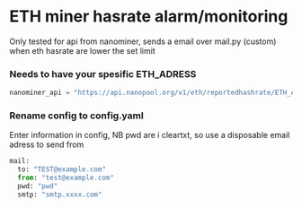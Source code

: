 # ETH miner hasrate alarm/monitoring

Only tested for api from nanominer, sends a email over mail.py (custom) when eth hasrate are lower the set limit

### Needs to have your spesific ETH_ADRESS

```python
nanominer_api = "https://api.nanopool.org/v1/eth/reportedhashrate/ETH_ADRESS"
```


### Rename config to config.yaml 
Enter information in config, NB pwd are i cleartxt, so use a disposable email adress to send from 

``` python
mail:
  to: "TEST@example.com"
  from: "test@example.com"
  pwd: "pwd"
  smtp: "smtp.xxxx.com"
```
